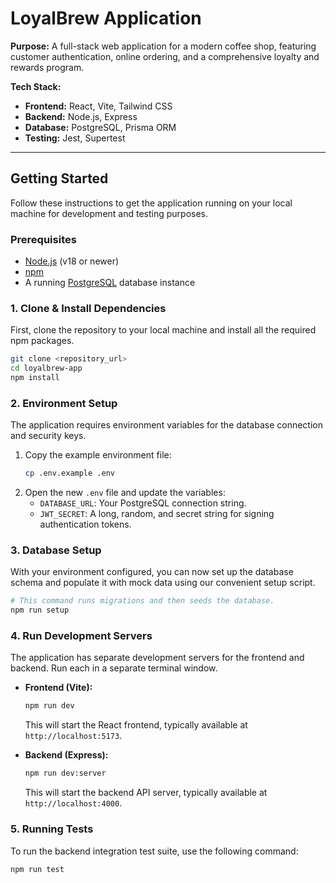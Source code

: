 # LoyalBrew Application

**Purpose:** A full-stack web application for a modern coffee shop, featuring customer authentication, online ordering, and a comprehensive loyalty and rewards program.

**Tech Stack:**
- **Frontend:** React, Vite, Tailwind CSS
- **Backend:** Node.js, Express
- **Database:** PostgreSQL, Prisma ORM
- **Testing:** Jest, Supertest

---

## Getting Started

Follow these instructions to get the application running on your local machine for development and testing purposes.

### Prerequisites

- [Node.js](https://nodejs.org/) (v18 or newer)
- [npm](https://www.npmjs.com/)
- A running [PostgreSQL](https://www.postgresql.org/) database instance

### 1. Clone & Install Dependencies

First, clone the repository to your local machine and install all the required npm packages.

```bash
git clone <repository_url>
cd loyalbrew-app
npm install
```

### 2. Environment Setup

The application requires environment variables for the database connection and security keys.

1.  Copy the example environment file:
    ```bash
    cp .env.example .env
    ```
2.  Open the new `.env` file and update the variables:
    - `DATABASE_URL`: Your PostgreSQL connection string.
    - `JWT_SECRET`: A long, random, and secret string for signing authentication tokens.

### 3. Database Setup

With your environment configured, you can now set up the database schema and populate it with mock data using our convenient setup script.

```bash
# This command runs migrations and then seeds the database.
npm run setup
```

### 4. Run Development Servers

The application has separate development servers for the frontend and backend. Run each in a separate terminal window.

- **Frontend (Vite):**
  ```bash
  npm run dev
  ```
  This will start the React frontend, typically available at `http://localhost:5173`.

- **Backend (Express):**
  ```bash
  npm run dev:server
  ```
  This will start the backend API server, typically available at `http://localhost:4000`.

### 5. Running Tests

To run the backend integration test suite, use the following command:

```bash
npm run test
```
